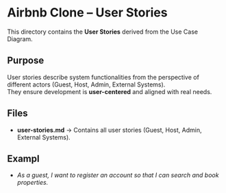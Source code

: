 # Airbnb Clone – User Stories

This directory contains the **User Stories** derived from the Use Case Diagram.

##  Purpose
User stories describe system functionalities from the perspective of different actors (Guest, Host, Admin, External Systems).  
They ensure development is **user-centered** and aligned with real needs.

##  Files
- **user-stories.md** → Contains all user stories (Guest, Host, Admin, External Systems).

##  Exampl
- *As a guest, I want to register an account so that I can search and book properties.*
